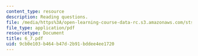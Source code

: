 ```yaml
---
content_type: resource
description: Reading questions.
file: /media/https%3A/open-learning-course-data-rc.s3.amazonaws.com/sts-038-energy-and-environment-in-american-history-1705-2005-fall-2006/9cb0e103b464b47d2b91bddee4ee1720_6_7.pdf
file_type: application/pdf
resourcetype: Document
title: 6_7.pdf
uid: 9cb0e103-b464-b47d-2b91-bddee4ee1720
---
```

